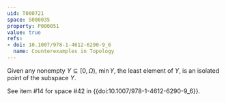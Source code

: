 ```yaml
---
uid: T000721
space: S000035
property: P000051
value: true
refs:
- doi: 10.1007/978-1-4612-6290-9_6
  name: Counterexamples in Topology
---
```


Given any nonempty $Y \subseteq [0,\Omega)$, $\min Y$, the least element of $Y$, is an isolated point of the subspace $Y$.

See item #14 for space #42 in {{doi:10.1007/978-1-4612-6290-9_6}}.
